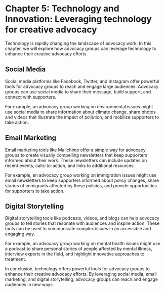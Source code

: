 Chapter 5: Technology and Innovation: Leveraging technology for creative advocacy
=================================================================================

Technology is rapidly changing the landscape of advocacy work. In this chapter, we will explore how advocacy groups can leverage technology to enhance their creative advocacy efforts.

Social Media
------------

Social media platforms like Facebook, Twitter, and Instagram offer powerful tools for advocacy groups to reach and engage large audiences. Advocacy groups can use social media to share their message, build support, and connect with supporters.

For example, an advocacy group working on environmental issues might use social media to share information about climate change, share photos and videos that illustrate the impact of pollution, and mobilize supporters to take action.

Email Marketing
---------------

Email marketing tools like Mailchimp offer a simple way for advocacy groups to create visually compelling newsletters that keep supporters informed about their work. These newsletters can include updates on recent events, calls-to-action, and links to additional resources.

For example, an advocacy group working on immigration issues might use email newsletters to keep supporters informed about policy changes, share stories of immigrants affected by these policies, and provide opportunities for supporters to take action.

Digital Storytelling
--------------------

Digital storytelling tools like podcasts, videos, and blogs can help advocacy groups to tell stories that resonate with audiences and inspire action. These tools can be used to communicate complex issues in an accessible and engaging way.

For example, an advocacy group working on mental health issues might use a podcast to share personal stories of people affected by mental illness, interview experts in the field, and highlight innovative approaches to treatment.

In conclusion, technology offers powerful tools for advocacy groups to enhance their creative advocacy efforts. By leveraging social media, email marketing, and digital storytelling, advocacy groups can reach and engage audiences in new ways.
